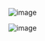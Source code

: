 

![image](https://user-images.githubusercontent.com/121484707/210528160-4942d9b7-9036-4bb5-8a22-1dcdf0e5bb97.png)

![image](https://user-images.githubusercontent.com/121484707/210528462-89f4f577-6fb8-4fe3-92df-6481ea16c8f1.png)

